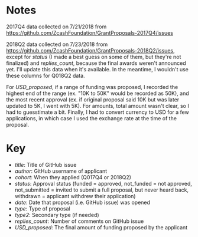 # Notes
2017Q4 data collected on 7/21/2018 from https://github.com/ZcashFoundation/GrantProposals-2017Q4/issues

2018Q2 data collected on 7/23/2018 from https://github.com/ZcashFoundation/GrantProposals-2018Q2/issues, except for *status* (I made a best guess on some of them, but they're not finalized) and *replies_count*, because the final awards weren't announced yet. I'll update this data when it's available. In the meantime, I wouldn't use these columns for Q018Q2 data.

For *USD_proposed*, if a range of funding was proposed, I recorded the highest end of the range (ex. "10K to 50K" would be recorded as 50K), and the most recent approval (ex. if original proposal said 10K but was later updated to 5K, I went with 5K). For amounts, total amount wasn't clear, so I had to guesstimate a bit. Finally, I had to convert currency to USD for a few applications, in which case I used the exchange rate at the time of the proposal.

# Key
* *title*: Title of GitHub issue
* *author*: GitHub username of applicant
* *cohort*: When they applied (Q017Q4 or 2018Q2)
* *status*: Approval status (funded = approved, not_funded = not approved, not_submitted = invited to submit a full proposal, but never heard back, withdrawn = applicant withdrew their application)
* *date*: Date that proposal (i.e. GitHub issue) was opened
* *type*: Type of proposal
* *type2*: Secondary type (if needed)
* *replies_count*: Number of comments on GitHub issue
* *USD_proposed*: The final amount of funding proposed by the applicant
